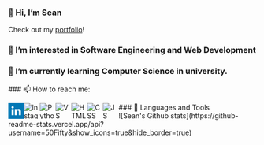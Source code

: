 ### 👋 Hi, I’m Sean

Check out my <a href="www.foojensean.com">portfolio</a>!

### 👀 I’m interested in Software Engineering and Web Development

### 🌱 I’m currently learning Computer Science in university.


<div>
### 📫 How to reach me:

<a href="https://www.linkedin.com/in/foojensean/"><img align="left" height="32px" width="32px" alt="LinkedIn logo" src="https://raw.githubusercontent.com/edent/SuperTinyIcons/099dc12b59179d07d534069bc8551718f786d91a/images/svg/linkedin.svg"></a>

<a href="https://www.instagram.com/foojensean/"><img align="left" height="32px" width="32px" alt="Instagram logo" src="https://upload.wikimedia.org/wikipedia/commons/e/e7/Instagram_logo_2016.svg"></a>
</div>


<div>
### 📐 Languages and Tools

<img align="left" height="32px" width="32px" alt="Python logo" src="https://bit.ly/3nk4bGw">
<img align="left" height="32px" width="32px" alt="VS Сode logo" src="https://bit.ly/3qZmQcU">
<img align="left" height="32px" width="32px" alt="HTML logo" src="https://bit.ly/3gP4Qgx">
<img align="left" height="32px" width="32px" alt="CSS logo" src="https://bit.ly/37iML7j">
<img align="left" height="32px" width="32px" alt="JS logo" src="https://bit.ly/3r1kzxY">
</div>

<div>
![Sean's Github stats](https://github-readme-stats.vercel.app/api?username=50Fifty&show_icons=true&hide_border=true)
</div>


<!---
50Fifty/50Fifty is a ✨ special ✨ repository because its `README.md` (this file) appears on your GitHub profile.
You can click the Preview link to take a look at your changes.
--->
